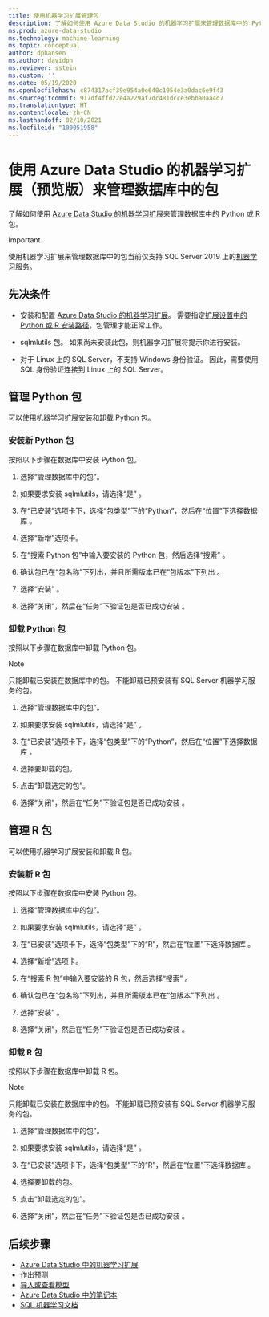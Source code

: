 ```yaml
---
title: 使用机器学习扩展管理包
description: 了解如何使用 Azure Data Studio 的机器学习扩展来管理数据库中的 Python 或 R 包。
ms.prod: azure-data-studio
ms.technology: machine-learning
ms.topic: conceptual
author: dphansen
ms.author: davidph
ms.reviewer: sstein
ms.custom: ''
ms.date: 05/19/2020
ms.openlocfilehash: c874317acf39e954a0e640c1954e3a0dac6e9f43
ms.sourcegitcommit: 917df4ffd22e4a229af7dc481dcce3ebba0aa4d7
ms.translationtype: HT
ms.contentlocale: zh-CN
ms.lasthandoff: 02/10/2021
ms.locfileid: "100051958"
---
```

# <a name="manage-packages-in-database-with-machine-learning-extension-for-azure-data-studio-preview"></a>使用 Azure Data Studio 的机器学习扩展（预览版）来管理数据库中的包

了解如何使用 [Azure Data Studio 的机器学习扩展](machine-learning-extension.md)来管理数据库中的 Python 或 R 包。

> [!IMPORTANT]
> 使用机器学习扩展来管理数据库中的包当前仅支持 SQL Server 2019 上的[机器学习服务](../../machine-learning/sql-server-machine-learning-services.md)。

## <a name="prerequisites"></a>先决条件

- 安装和配置 [Azure Data Studio 的机器学习扩展](machine-learning-extension.md)。 需要指定[扩展设置中的 Python 或 R 安装路径](machine-learning-extension.md#settings)，包管理才能正常工作。

- sqlmlutils 包。 如果尚未安装此包，则机器学习扩展将提示你进行安装。

- 对于 Linux 上的 SQL Server，不支持 Windows 身份验证。 因此，需要使用 SQL 身份验证连接到 Linux 上的 SQL Server。

## <a name="manage-python-packages"></a>管理 Python 包

可以使用机器学习扩展安装和卸载 Python 包。

### <a name="install-new-python-package"></a>安装新 Python 包

按照以下步骤在数据库中安装 Python 包。

1. 选择“管理数据库中的包”。

1. 如果要求安装 sqlmlutils，请选择“是” 。

1. 在“已安装”选项卡下，选择“包类型”下的“Python”，然后在“位置”下选择数据库   。

1. 选择“新增”选项卡。

1. 在“搜索 Python 包”中输入要安装的 Python 包，然后选择“搜索” 。

1. 确认包已在“包名称”下列出，并且所需版本已在“包版本”下列出 。

1. 选择“安装”  。

1. 选择“关闭”，然后在“任务”下验证包是否已成功安装 。

### <a name="uninstall-a-python-package"></a>卸载 Python 包

按照以下步骤在数据库中卸载 Python 包。

> [!NOTE]
> 只能卸载已安装在数据库中的包。 不能卸载已预安装有 SQL Server 机器学习服务的包。

1. 选择“管理数据库中的包”。

1. 如果要求安装 sqlmlutils，请选择“是” 。

1. 在“已安装”选项卡下，选择“包类型”下的“Python”，然后在“位置”下选择数据库   。

1. 选择要卸载的包。

1. 点击“卸载选定的包”。

1. 选择“关闭”，然后在“任务”下验证包是否已成功安装 。

## <a name="manage-r-packages"></a>管理 R 包

可以使用机器学习扩展安装和卸载 R 包。

### <a name="install-new-r-package"></a>安装新 R 包

按照以下步骤在数据库中安装 Python 包。

1. 选择“管理数据库中的包”。

1. 如果要求安装 sqlmlutils，请选择“是” 。

1. 在“已安装”选项卡下，选择“包类型”下的“R”，然后在“位置”下选择数据库   。

1. 选择“新增”选项卡。

1. 在“搜索 R 包”中输入要安装的 R 包，然后选择“搜索” 。

1. 确认包已在“包名称”下列出，并且所需版本已在“包版本”下列出 。

1. 选择“安装”  。

1. 选择“关闭”，然后在“任务”下验证包是否已成功安装 。

### <a name="uninstall-an-r-package"></a>卸载 R 包

按照以下步骤在数据库中卸载 R 包。

> [!NOTE]
> 只能卸载已安装在数据库中的包。 不能卸载已预安装有 SQL Server 机器学习服务的包。

1. 选择“管理数据库中的包”。

1. 如果要求安装 sqlmlutils，请选择“是” 。

1. 在“已安装”选项卡下，选择“包类型”下的“R”，然后在“位置”下选择数据库   。

1. 选择要卸载的包。

1. 点击“卸载选定的包”。

1. 选择“关闭”，然后在“任务”下验证包是否已成功安装 。

## <a name="next-steps"></a>后续步骤

- [Azure Data Studio 中的机器学习扩展](machine-learning-extension.md)
- [作出预测](machine-learning-extension-predictions.md)
- [导入或查看模型](machine-learning-extension-import-view-models.md)
- [Azure Data Studio 中的笔记本](../notebooks/notebooks-guidance.md)
- [SQL 机器学习文档](../../machine-learning/index.yml)
